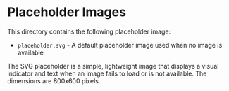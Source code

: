 # Placeholder Images

This directory contains the following placeholder image:

- `placeholder.svg` - A default placeholder image used when no image is available

The SVG placeholder is a simple, lightweight image that displays a visual indicator and text when an image fails to load or is not available. The dimensions are 800x600 pixels. 